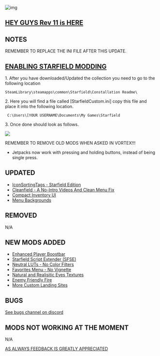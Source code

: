 ![img](https://s11.gifyu.com/images/SgCoI.png)

## [HEY GUYS Rev 11 is HERE](https://)

## NOTES

REMEMBER TO REPLACE THE INI FILE AFTER THIS UPDATE.

## [ENABLING STARFIELD MODDING](https://)

1\. After you have downloaded/Updated the collection you need to go to the following location

```
SteamLibrary\steamapps\common\Starfield\Constallation Readme\
```

2\. Here you will find a file called \[StarfieldCustom.ini] copy this file and place it into the following location.

```
 C:\Users\[YOUR USERNAME\Documents\My Games\Starfield
```

3\. Once done should look as follows.

![](https://s11.gifyu.com/images/SgFGr.png)

REMEMBER TO REMOVE OLD MODS WHEN ASKED IN VORTEX!!!

- Jetpacks now work with pressing and holding buttons, instead of being single press.

## UPDATED

- [IconSortingTags - Starfield Edition](https://www.nexusmods.com/starfield/mods/312?tab=description)
- [Cleanfield - A No-Intro Videos And Clean Menu Fix](https://www.nexusmods.com/starfield/mods/88?tab=description)
- [Compact Inventory UI](https://www.nexusmods.com/starfield/mods/185?tab=description)
- [Menu Backgrounds](https://www.nexusmods.com/starfield/mods/222)

## REMOVED

N/A

## NEW MODS ADDED

- [Enhanced Player Boostbar](https://www.nexusmods.com/starfield/mods/537?tab=description)
- [Starfield Script Extender (SFSE)](https://www.nexusmods.com/starfield/mods/106?tab=description)
- [Neutral LUTs - No Color Filters](https://www.nexusmods.com/starfield/mods/323?tab=description)
- [Favorites Menu - No Vignette](https://www.nexusmods.com/starfield/mods/598?tab=description)
- [Natural and Realisitic Eyes Textures](https://www.nexusmods.com/starfield/mods/580?tab=description)
- [Enemy Friendly Fire](https://www.nexusmods.com/starfield/mods/614?tab=description)
- [More Custom Landing Sites](https://www.nexusmods.com/starfield/mods/297?tab=description)

## BUGS

[See bugs channel on discord](https://discord.gg/xZNztPjA2u)

## MODS NOT WORKING AT THE MOMENT

N/A

[AS ALWAYS FEEDBACK IS GREATLY APPRECIATED](https://)
